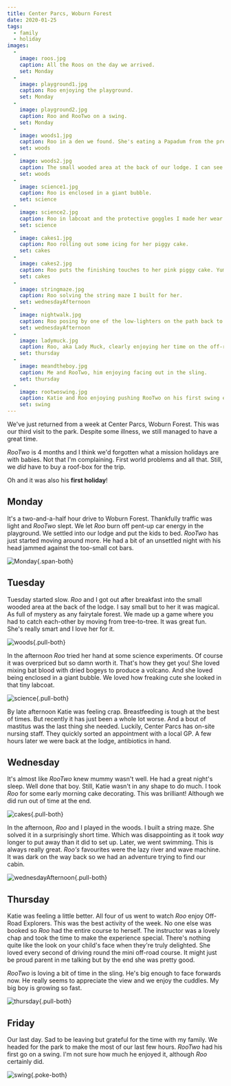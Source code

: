 ```yaml
---
title: Center Parcs, Woburn Forest
date: 2020-01-25
tags:
  - family
  - holiday
images:
  -
    image: roos.jpg
    caption: All the Roos on the day we arrived.
    set: Monday
  -
    image: playground1.jpg
    caption: Roo enjoying the playground.
    set: Monday
  -
    image: playground2.jpg
    caption: Roo and RooTwo on a swing.
    set: Monday
  -
    image: woods1.jpg
    caption: Roo in a den we found. She's eating a Papadum from the previous nights' curry.
    set: woods
  -
    image: woods2.jpg
    caption: The small wooded area at the back of our lodge. I can see why Roo found it so magical.
    set: woods
  -
    image: science1.jpg
    caption: Roo is enclosed in a giant bubble.
    set: science
  -
    image: science2.jpg
    caption: Roo in labcoat and the protective goggles I made her wear for the photo.
    set: science
  -
    image: cakes1.jpg
    caption: Roo rolling out some icing for her piggy cake.
    set: cakes
  -
    image: cakes2.jpg
    caption: Roo puts the finishing touches to her pink piggy cake. Yum!
    set: cakes
  -
    image: stringmaze.jpg
    caption: Roo solving the string maze I built for her.
    set: wednesdayAfternoon
  -
    image: nightwalk.jpg
    caption: Roo posing by one of the low-lighters on the path back to our cabin.
    set: wednesdayAfternoon
  -
    image: ladymuck.jpg
    caption: Roo, aka Lady Muck, clearly enjoying her time on the off-road explorers activity.
    set: thursday
  -
    image: meandtheboy.jpg
    caption: Me and RooTwo, him enjoying facing out in the sling.
    set: thursday 
  -
    image: rootwoswing.jpg
    caption: Katie and Roo enjoying pushing RooTwo on his first swing experience.
    set: swing
---
```

We've just returned from a week at Center Parcs, Woburn Forest. This was our third visit to the park. Despite some illness, we still managed to have a great time.

*RooTwo* is 4 months and I think we'd forgotten what a mission holidays are with babies. Not that I'm complaining. First world problems and all that. Still, we *did* have to buy a roof-box for the trip. 

Oh and it was also his **first holiday**! 

## Monday

It's a two-and-a-half hour drive to Woburn Forest. Thankfully traffic was light and *RooTwo* slept. We let *Roo* burn off pent-up car energy in the playground. We settled into our lodge and put the kids to bed. *RooTwo* has just started moving around more. He had a bit of an unsettled night with his head jammed against the too-small cot bars. 

![Monday](url){.span-both}

## Tuesday

Tuesday started slow. *Roo* and I got out after breakfast into the small wooded area at the back of the lodge. I say small but to her it was magical. As full of mystery as any fairytale forest. We made up a game where you had to catch each-other by moving from tree-to-tree. It was great fun. She's really smart and I love her for it. 

![woods](url){.pull-both}

In the afternoon *Roo* tried her hand at some science experiments. Of course it was overpriced but so damn worth it. That's how they get you! She loved mixing bat blood with dried bogeys to produce a volcano. And she loved being enclosed in a giant bubble. We loved how freaking cute she looked in that tiny labcoat.

![science](url){.pull-both}

By late afternoon Katie was feeling crap. Breastfeeding is tough at the best of times. But recently it has just been a whole lot worse. And a bout of mastitus was the last thing she needed. Luckily, Center Parcs has on-site nursing staff. They quickly sorted an appointment with a local GP. A few hours later we were back at the lodge, antibiotics in hand. 

## Wednesday

It's almost like *RooTwo* knew mummy wasn't well. He had a great night's sleep. Well done that boy. Still, Katie wasn't in any shape to do much. I took *Roo* for some early morning cake decorating. This was brilliant! Although we did run out of time at the end. 

![cakes](url){.pull-both}

In the afternoon, *Roo* and I played in the woods. I built a string maze. She solved it in a surprisingly short time. Which was disappointing as it took *way* longer to put away than it did to set up. Later, we went swimming. This is always really great. *Roo's* favourites were the lazy river and wave machine. It was dark on the way back so we had an adventure trying to find our cabin.

![wednesdayAfternoon](url){.pull-both}

## Thursday

Katie was feeling a little better. All four of us went to watch *Roo* enjoy Off-Road Explorers. This was the best activity of the week. No one else was booked so *Roo* had the entire course to herself. The instructor was a lovely chap and took the time to make the experience special. There's nothing quite like the look on your child's face when they're truly delighted. She loved every second of driving round the mini off-road course. It might just be proud parent in me talking but by the end she was pretty good. 

*RooTwo* is loving a bit of time in the sling. He's big enough to face forwards now. He really seems to appreciate the view and we enjoy the cuddles. My big boy is growing so fast.

![thursday](url){.pull-both}

## Friday

Our last day. Sad to be leaving but grateful for the time with my family. We headed for the park to make the most of our last few hours. *RooTwo* had his first go on a swing. I'm not sure how much he enjoyed it, although *Roo* certainly did. 

![swing](url){.poke-both}